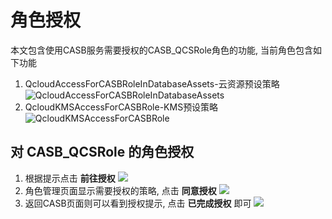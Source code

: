 # 角色授权
本文包含使用CASB服务需要授权的CASB_QCSRole角色的功能, 当前角色包含如下功能
1. QcloudAccessForCASBRoleInDatabaseAssets-云资源预设策略
![QcloudAccessForCASBRoleInDatabaseAssets](https://qcloudimg.tencent-cloud.cn/raw/74d870a77b62161b14fbfc5775871d46.jpg)
2. QcloudKMSAccessForCASBRole-KMS预设策略
![QcloudKMSAccessForCASBRole](https://qcloudimg.tencent-cloud.cn/raw/f001b806c4f6699462324f7653806ea9.jpg)

## 对 CASB_QCSRole 的角色授权
1. 根据提示点击 **前往授权** ![](https://qcloudimg.tencent-cloud.cn/raw/bd137f9368c6f790c343ef971e596614.jpg)
2. 角色管理页面显示需要授权的策略, 点击 **同意授权** ![](https://qcloudimg.tencent-cloud.cn/raw/7dddddec8dda334c1310557431f4aebb.jpg)
3. 返回CASB页面则可以看到授权提示, 点击 **已完成授权** 即可 ![](https://qcloudimg.tencent-cloud.cn/raw/a85ca8abcf302702d8bd267b62707613.jpg)
